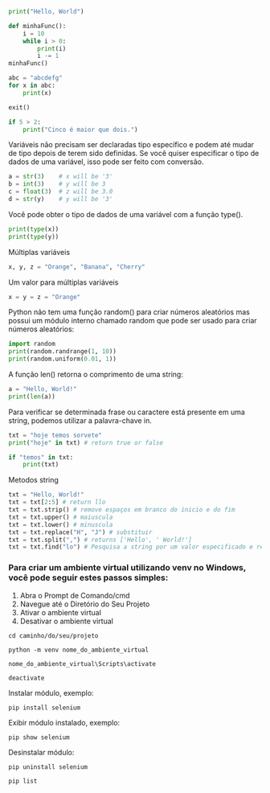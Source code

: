```py
print("Hello, World")
```
```py
def minhaFunc():
    i = 10
    while i > 0:
        print(i)
        i -= 1
minhaFunc()
```
```py
abc = "abcdefg"
for x in abc:
    print(x)
```
```py
exit()
```
```py
if 5 > 2:
    print("Cinco é maior que dois.")
```

Variáveis ​​não precisam ser declaradas tipo específico e podem até mudar de tipo depois de terem sido definidas.
Se você quiser especificar o tipo de dados de uma variável, isso pode ser feito com conversão.
```py
a = str(3)    # x will be '3'
b = int(3)    # y will be 3
c = float(3)  # z will be 3.0
d = str(y)    # y will be '3'
```

Você pode obter o tipo de dados de uma variável com a função type().
```py
print(type(x))
print(type(y))
```

Múltiplas variáveis
```py
x, y, z = "Orange", "Banana", "Cherry"
```

Um valor para múltiplas variáveis
```py
x = y = z = "Orange"
```

Python não tem uma função random() para criar números aleatórios
mas possui um módulo interno chamado random que pode ser usado para criar números aleatórios:
```py
import random
print(random.randrange(1, 10))
print(random.uniform(0.01, 1))
```

A função len() retorna o comprimento de uma string:
```py
a = "Hello, World!"
print(len(a))
```
Para verificar se determinada frase ou caractere está presente em uma string, 
podemos utilizar a palavra-chave in.
```py
txt = "hoje temos sorvete"
print("hoje" in txt) # return true or false
```
```py
if "temos" in txt:
    print(txt)
```
Metodos string
```py
txt = "Hello, World!"
txt = txt[2:5] # return llo
txt = txt.strip() # remove espaços em branco do inicio e do fim
txt = txt.upper() # maiuscula
txt = txt.lower() # minuscula
txt = txt.replace("H", "J") # substituir
txt = txt.split(",") # returns ['Hello', ' World!']
txt = txt.find("lo") # Pesquisa a string por um valor especificado e retorna a posição onde ele foi encontrado
```

### Para criar um ambiente virtual utilizando venv no Windows, você pode seguir estes passos simples:
1. Abra o Prompt de Comando/cmd
2. Navegue até o Diretório do Seu Projeto
3. Ativar o ambiente virtual
4. Desativar o ambiente virtual
```
cd caminho/do/seu/projeto
```
```
python -m venv nome_do_ambiente_virtual
```
```
nome_do_ambiente_virtual\Scripts\activate
```
```
deactivate
```

Instalar módulo, exemplo:
```
pip install selenium
```
Exibir módulo instalado, exemplo:
```
pip show selenium
```
Desinstalar módulo:
```
pip uninstall selenium
```
```
pip list
```